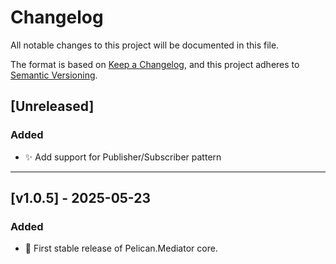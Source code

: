 # Changelog

All notable changes to this project will be documented in this file.

The format is based on [Keep a Changelog](https://keepachangelog.com/en/1.0.0/),
and this project adheres to [Semantic Versioning](https://semver.org/spec/v2.0.0.html).

## [Unreleased]

### Added

- ✨ Add support for Publisher/Subscriber pattern

---

## [v1.0.5] - 2025-05-23
### Added
- 🎉 First stable release of Pelican.Mediator core.


